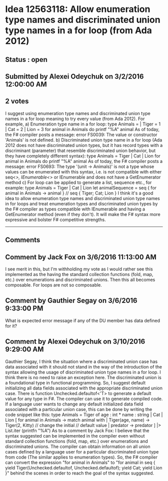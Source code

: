 # Idea 12563118: Allow enumeration type names and discriminated union type names in a for loop (from Ada 2012) #

## Status : open

## Submitted by Alexei Odeychuk on 3/2/2016 12:00:00 AM

## 2 votes

I suggest using enumeration type names and discriminated union type names in a for loop meaning to try every value (from Ada 2012).
For example,
a) Enumeration type name in a for loop:
type Animals =
| Tiger = 1
| Cat = 2
| Lion = 3
for animal in Animals do printf "%A" animal
As of today, the F# compiler posts a message: error FS0039: The value or constructor 'Animals' is not defined.
b) Discriminated union type name in a for loop (Ada 2012 does not have discriminated union types, but it has record types with a discriminant (parameter) that resemble discriminated union behavior, but they have completely different syntax):
type Animals = Tiger | Cat | Lion
for animal in Animals do printf "%A" animal
As of today, the F# compiler posts a message: error FS0693: The type '(unit -> Animals)' is not a type whose values can be enumerated with this syntax, i.e. is not compatible with either seq<_>, IEnumerable<_> or IEnumerable and does not have a GetEnumerator method
c) For loop can be applied to generate a list, sequence etc., for example:
type Animals = Tiger | Cat | Lion
let animalSequence =
seq { for animal in Animals -> animal } // seq { Tiger; Cat; Lion }
I think it's a good idea to allow enumeration type names and discriminated union type names in for loops and treat enumeration types and discriminated union types by the F# compiler as types compatible with IEnumerable and having a GetEnumerator method (even if they don't). It will make the F# syntax more expressive and bolster F# competitive strengths.


------------------------
## Comments


## Comment by Jack Fox on 3/6/2016 11:13:00 AM
I see merit in this, but I'm withholding my vote as I would rather see this implemented as the having the standard collection functions (fold, map, etc.) over enumerations and discriminated unions. Then this all becomes composable. For loops are not so composable.


## Comment by Gauthier Segay on 3/6/2016 9:33:00 PM
What is expected error message if any of the DU member has data defined for it?


## Comment by Alexei Odeychuk on 3/10/2016 9:29:00 AM
Gauthier Segay, I think the situation where a discriminated union case has data associated with it should not stand in the way of the introduction of the syntax allowing the usage of discriminated union type names in a for loop. I think there is no need to raise an exception here. The discriminated union is a foundational type in functional programming. So, I suggest default initializing all data fields associated with the appropriate discriminated union case. There is function Unchecked.defaultof<'T> to generate a default value for any type in F#. The compiler can use it to generate compiled code.
If a language user wants to change any default initialized data field associated with a particular union case, this can be done by writing the code snippet like this:
type Animals = Tiger of age : int * name : string | Cat | Lion
[ for animal in Animals ->
match animal with
| Tiger(age, name) -> Tiger(2, Kitty) // change the initial
// default value
| predator -> predator ]
|> List.iter (printfn "%A")
As to a comment by Jack Fox: I believe that the syntax suggested can be implemented in the compiler even without standard collection functions (fold, map, etc.) over enumerations and discriminated unions.
The compiler can obtain information on all union cases defined by a language user for a particular discriminated union type from code (The similar applies to enumeration types). So, the F# compiler can convert the expression "for animal in Animals" to "for animal in seq { yield Tiger(Unchecked.defaultof<int>, Unchecked.defaultof<string>); yield Cat; yield Lion }" behind the scenes in order to reach the goal of the syntax suggested.


